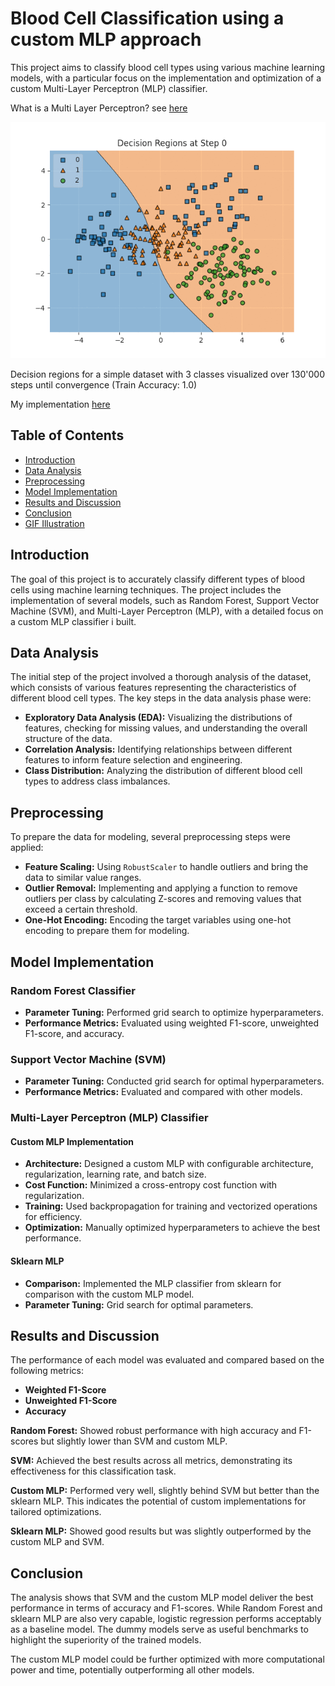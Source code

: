 # Blood Cell Classification using a custom MLP approach

This project aims to classify blood cell types using various machine learning models, with a particular focus on the implementation and optimization of a custom Multi-Layer Perceptron (MLP) classifier.

What is a Multi Layer Perceptron? see [here](https://www.youtube.com/watch?v=7YaqzpitBXw&t)


![MLP Training Process](decision_regions.gif)

Decision regions for a simple dataset with 3 classes visualized over 130'000 steps until convergence (Train Accuracy: 1.0)


My implementation [here](Analysis_and_MLP.ipynb)

## Table of Contents

- [Introduction](#introduction)
- [Data Analysis](#data-analysis)
- [Preprocessing](#preprocessing)
- [Model Implementation](#model-implementation)
- [Results and Discussion](#results-and-discussion)
- [Conclusion](#conclusion)
- [GIF Illustration](#gif-illustration)

## Introduction

The goal of this project is to accurately classify different types of blood cells using machine learning techniques. The project includes the implementation of several models, such as Random Forest, Support Vector Machine (SVM), and Multi-Layer Perceptron (MLP), with a detailed focus on a custom MLP classifier i built.

## Data Analysis

The initial step of the project involved a thorough analysis of the dataset, which consists of various features representing the characteristics of different blood cell types. The key steps in the data analysis phase were:

- **Exploratory Data Analysis (EDA):** Visualizing the distributions of features, checking for missing values, and understanding the overall structure of the data.
- **Correlation Analysis:** Identifying relationships between different features to inform feature selection and engineering.
- **Class Distribution:** Analyzing the distribution of different blood cell types to address class imbalances.

## Preprocessing

To prepare the data for modeling, several preprocessing steps were applied:

- **Feature Scaling:** Using `RobustScaler` to handle outliers and bring the data to similar value ranges.
- **Outlier Removal:** Implementing and applying a function to remove outliers per class by calculating Z-scores and removing values that exceed a certain threshold.
- **One-Hot Encoding:** Encoding the target variables using one-hot encoding to prepare them for modeling.

## Model Implementation

### Random Forest Classifier

- **Parameter Tuning:** Performed grid search to optimize hyperparameters.
- **Performance Metrics:** Evaluated using weighted F1-score, unweighted F1-score, and accuracy.

### Support Vector Machine (SVM)

- **Parameter Tuning:** Conducted grid search for optimal hyperparameters.
- **Performance Metrics:** Evaluated and compared with other models.

### Multi-Layer Perceptron (MLP) Classifier

#### Custom MLP Implementation

- **Architecture:** Designed a custom MLP with configurable architecture, regularization, learning rate, and batch size.
- **Cost Function:** Minimized a cross-entropy cost function with regularization.
- **Training:** Used backpropagation for training and vectorized operations for efficiency.
- **Optimization:** Manually optimized hyperparameters to achieve the best performance.


#### Sklearn MLP

- **Comparison:** Implemented the MLP classifier from sklearn for comparison with the custom MLP model.
- **Parameter Tuning:** Grid search for optimal parameters.

## Results and Discussion

The performance of each model was evaluated and compared based on the following metrics:

- **Weighted F1-Score**
- **Unweighted F1-Score**
- **Accuracy**

**Random Forest:** Showed robust performance with high accuracy and F1-scores but slightly lower than SVM and custom MLP.

**SVM:** Achieved the best results across all metrics, demonstrating its effectiveness for this classification task.

**Custom MLP:** Performed very well, slightly behind SVM but better than the sklearn MLP. This indicates the potential of custom implementations for tailored optimizations.

**Sklearn MLP:** Showed good results but was slightly outperformed by the custom MLP and SVM.

## Conclusion

The analysis shows that SVM and the custom MLP model deliver the best performance in terms of accuracy and F1-scores. While Random Forest and sklearn MLP are also very capable, logistic regression performs acceptably as a baseline model. The dummy models serve as useful benchmarks to highlight the superiority of the trained models.

The custom MLP model could be further optimized with more computational power and time, potentially outperforming all other models.

